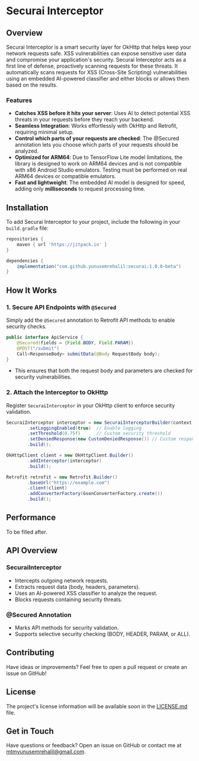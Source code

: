 # Securai Interceptor

## Overview

Securai Interceptor is a smart security layer for OkHttp that helps keep your network requests safe. XSS vulnerabilities can expose sensitive user data and compromise your application's security. Securai Interceptor acts as a first line of defense, proactively scanning requests for these threats. It automatically scans requests for XSS (Cross-Site Scripting) vulnerabilities using an embedded AI-powered classifier and either blocks or allows them based on the results.

### Features

-   **Catches XSS before it hits your server**: Uses AI to detect potential XSS threats in your requests before they reach your backend.
-   **Seamless Integration**: Works effortlessly with OkHttp and Retrofit, requiring minimal setup.
-   **Control which parts of your requests are checked**: The @Secured annotation lets you choose which parts of your requests should be analyzed.
-   **Optimized for ARM64**: Due to TensorFlow Lite model limitations, the library is designed to work on ARM64 devices and is not compatible with x86 Android Studio emulators. Testing must be performed on real ARM64 devices or compatible emulators.
-   **Fast and lightweight**: The embedded AI model is designed for speed, adding only **milliseconds** to request processing time.

## Installation

To add Securai Interceptor to your project, include the following in your `build.gradle` file:

```gradle
repositories {
    maven { url 'https://jitpack.io' }
}

dependencies {
    implementation("com.github.yunusemrehalil:securai:1.0.0-beta")
}
```

## How It Works

### 1. Secure API Endpoints with `@Secured`

Simply add the `@Secured` annotation to Retrofit API methods to enable security checks.

```java
public interface ApiService {
    @Secured(fields = {Field.BODY, Field.PARAM})
    @POST("/submit")
    Call<ResponseBody> submitData(@Body RequestBody body);
}
```

- This ensures that both the request body and parameters are checked for security vulnerabilities.

### 2. Attach the Interceptor to OkHttp

Register `SecuraiInterceptor` in your OkHttp client to enforce security validation.

```java
SecuraiInterceptor interceptor = new SecuraiInterceptorBuilder(context)
        .setLoggingEnabled(true)  // Enable logging
        .setThreshold(0.75f)      // Custom security threshold
        .setDeniedResponse(new CustomDeniedResponse()) // Custom response handling
        .build();

OkHttpClient client = new OkHttpClient.Builder()
        .addInterceptor(interceptor)
        .build();

Retrofit retrofit = new Retrofit.Builder()
        .baseUrl("https://example.com")
        .client(client)
        .addConverterFactory(GsonConverterFactory.create())
        .build();
```

## Performance

To be filled after.

## API Overview

### **SecuraiInterceptor**

- Intercepts outgoing network requests.
- Extracts request data (body, headers, parameters).
- Uses an AI-powered XSS classifier to analyze the request.
- Blocks requests containing security threats.

### **@Secured Annotation**

- Marks API methods for security validation.
- Supports selective security checking (BODY, HEADER, PARAM, or ALL).

## Contributing

Have ideas or improvements? Feel free to open a pull request or create an issue on GitHub!

## License

The project's license information will be available soon in the [LICENSE.md](./LICENSE.md) file.

## Get in Touch

Have questions or feedback? Open an issue on GitHub or contact me at mtmyunusemrehalil@gmail.com.
